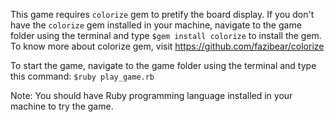 This game requires `colorize` gem to pretify the board display. If you don't have the `colorize` gem installed in your machine,
navigate to the game folder using the terminal and type `$gem install colorize` to install the gem. To know more about colorize
gem, visit https://github.com/fazibear/colorize

To start the game, navigate to the game folder using the terminal and type this command:
`$ruby play_game.rb`

Note: You should have Ruby programming language installed in your machine to try the game.